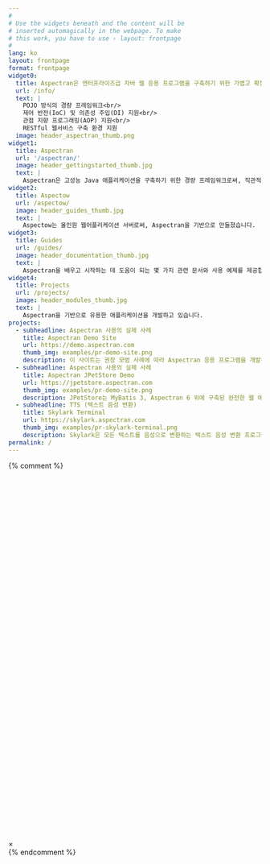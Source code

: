 ```yaml
---
#
# Use the widgets beneath and the content will be
# inserted automagically in the webpage. To make
# this work, you have to use › layout: frontpage
#
lang: ko
layout: frontpage
format: frontpage
widget0:
  title: Aspectran은 엔터프라이즈급 자바 웹 응용 프로그램을 구축하기 위한 가볍고 확장 가능한 프레임워크입니다.
  url: /info/
  text: |
    POJO 방식의 경량 프레임워크<br/>
    제어 반전(IoC) 및 의존성 주입(DI) 지원<br/>
    관점 지향 프로그래밍(AOP) 지원<br/>
    RESTful 웹서비스 구축 환경 지원
  image: header_aspectran_thumb.png
widget1:
  title: Aspectran
  url: '/aspectran/'
  image: header_gettingstarted_thumb.jpg
  text: |
    Aspectran은 고성능 Java 애플리케이션을 구축하기 위한 경량 프레임워크로써, 직관적이고 유연한 개발 환경을 제공합니다. 
widget2:
  title: Aspectow
  url: /aspectow/
  image: header_guides_thumb.jpg
  text: |
    Aspectow는 올인원 웹어플리케이션 서버로써, Aspectran을 기반으로 만들졌습니다. 
widget3:
  title: Guides
  url: /guides/
  image: header_documentation_thumb.jpg
  text: |
    Aspectran을 배우고 시작하는 데 도움이 되는 몇 가지 관련 문서와 사용 예제를 제공합니다.
widget4:
  title: Projects
  url: /projects/
  image: header_modules_thumb.jpg
  text: |
    Aspectran을 기반으로 유용한 애플리케이션을 개발하고 있습니다.
projects:
  - subheadline: Aspectran 사용의 실제 사례
    title: Aspectran Demo Site
    url: https://demo.aspectran.com
    thumb_img: examples/pr-demo-site.png
    description: 이 사이트는 권장 모범 사례에 따라 Aspectran 응용 프로그램을 개발하는 방법을 보여주기 위해 만든 참조 응용 프로그램 모음입니다.
  - subheadline: Aspectran 사용의 실제 사례
    title: Aspectran JPetStore Demo
    url: https://jpetstore.aspectran.com
    thumb_img: examples/pr-demo-site.png
    description: JPetStore는 MyBatis 3, Aspectran 6 위에 구축된 완전한 웹 애플리케이션입니다.
  - subheadline: TTS (텍스트 음성 변환)
    title: Skylark Terminal
    url: https://skylark.aspectran.com
    thumb_img: examples/pr-skylark-terminal.png
    description: Skylark은 모든 텍스트를 음성으로 변환하는 텍스트 음성 변환 프로그램입니다.
permalink: /
---
```

{% comment %}
<div id="videoModal" class="reveal-modal large" data-reveal="">
  <div class="flex-video widescreen vimeo" style="display: block;">
    <iframe width="1280" height="720" src="" frameborder="0" allowfullscreen></iframe>
  </div>
  <a class="close-reveal-modal">&#215;</a>
</div>
{% endcomment %}
